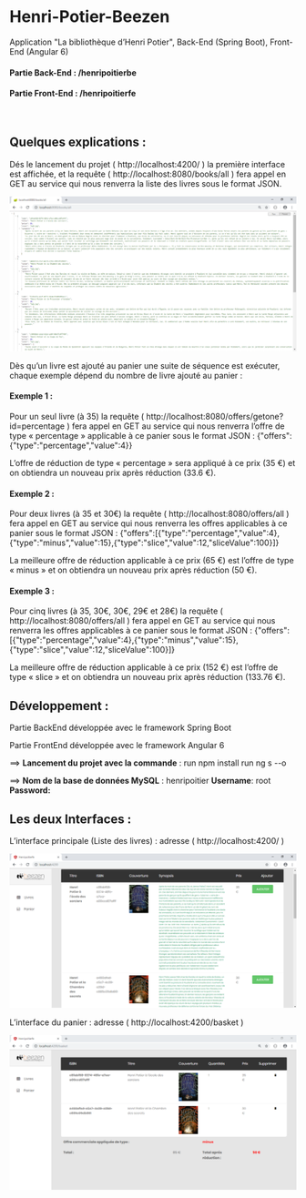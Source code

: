 # Henri-Potier-Beezen
Application "La bibliothèque d’Henri Potier", Back-End (Spring Boot), Front-End (Angular 6)

<h4>Partie Back-End : /henripoitierbe  </h4>
<h4>Partie Front-End : /henripoitierfe </h4>
<br>

<h2>Quelques explications :</h2>
<p> Dés le lancement du projet ( http://localhost:4200/ ) la première interface est affichée, et la requête ( http://localhost:8080/books/all ) fera appel en GET au service qui nous renverra la liste des livres sous le format JSON. </p>
<img src="books.PNG"><br>
 
<p>Dès qu’un livre est ajouté au panier une suite de séquence est exécuter, chaque exemple dépend du nombre de livre ajouté au panier :</p>
<h4>Exemple 1 :</h4>
<p>Pour un seul livre (à 35) la requête ( http://localhost:8080/offers/getone?id=percentage ) fera appel en GET au service qui nous renverra l’offre de type « percentage » applicable à ce panier sous le format JSON :
 {"offers":{"type":"percentage","value":4}} </p>
<p>L’offre de réduction de type « percentage » sera appliqué à ce prix (35 €) et on obtiendra un nouveau prix après réduction (33.6 €).</p>
<h4>Exemple 2 :</h4>
<p>Pour deux livres (à 35 et 30€) la requête ( http://localhost:8080/offers/all ) fera appel en GET au service qui nous renverra les offres applicables à ce panier sous le format JSON : {"offers":[{"type":"percentage","value":4},{"type":"minus","value":15},{"type":"slice","value":12,"sliceValue":100}]} </p>
<p>La meilleure offre de réduction applicable à ce prix (65 €) est l’offre de type « minus » et on obtiendra un nouveau prix après réduction (50 €).</p>
<h4>Exemple 3 :</h4>
<p>Pour cinq livres (à 35, 30€, 30€, 29€ et 28€) la requête ( http://localhost:8080/offers/all ) fera appel en GET au service qui nous renverra les offres applicables à ce panier sous le format JSON : {"offers":[{"type":"percentage","value":4},{"type":"minus","value":15},{"type":"slice","value":12,"sliceValue":100}]} </p>
<p>La meilleure offre de réduction applicable à ce prix (152 €) est l’offre de type « slice » et on obtiendra un nouveau prix après réduction (133.76 €).</p>
<h2>Développement :</h2>
  <p>	Partie BackEnd développée avec le framework Spring Boot </p>
  <p>	Partie FrontEnd développée avec le framework Angular 6  </p> 
  <p>==>	<b>Lancement du projet avec la commande</b> : run npm install run ng s --o </p>
  <p>==>	<b>Nom de la base de données MySQL</b> : henripoitier  <b>Username</b>: root  <b>Password:</b> </p>
<h2> Les deux Interfaces :</h2>
 
<p>L’interface principale (Liste des livres) : adresse ( http://localhost:4200/ )</p> 
<img src="listeBooks.PNG"> <br>
<p>L’interface du panier : adresse ( http://localhost:4200/basket )</p>
<img src="panier.PNG"> <br>

